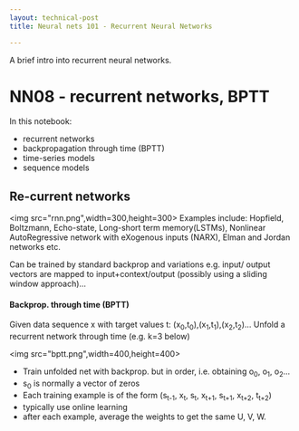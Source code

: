 ```yaml
---
layout: technical-post
title: Neural nets 101 - Recurrent Neural Networks 	

---
```


A brief intro into recurrent neural networks. 



# NN08 - recurrent networks, BPTT

In this notebook: 
- recurrent networks
- backpropagation through time (BPTT) 
- time-series models
- sequence models


## Re-current networks

<img src="rnn.png",width=300,height=300>
Examples include: Hopfield, Boltzmann, Echo-state, Long-short term memory(LSTMs), Nonlinear AutoRegressive network with eXogenous inputs (NARX), Elman and Jordan networks etc. 

Can be trained by standard backprop and variations e.g. input/ output vectors are mapped to input+context/output (possibly using a sliding window approach)...


#### Backprop. through time (BPTT) 
Given data  sequence x with target values t: (x<sub>0</sub>,t<sub>0</sub>),(x<sub>1</sub>,t<sub>1</sub>),(x<sub>2</sub>,t<sub>2</sub>)...
Unfold a recurrent network through time (e.g. k=3 below) 

<img src="bptt.png",width=400,height=400>

- Train unfolded net with backprop. but in order, i.e. obtaining o<sub>0</sub>, o<sub>1</sub>, o<sub>2</sub>...
- s<sub>0</sub> is normally a vector of zeros
- Each training example is of the form (s<sub>t-1</sub>, x<sub>t</sub>, s<sub>t</sub>, x<sub>t+1</sub>, s<sub>t+1</sub>, x<sub>t+2</sub>, t<sub>t+2</sub>)
- typically use online learning
- after each example, average the weights to get the same U, V, W. 




```python



```


```python

```
